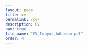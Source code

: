 ```yaml
---
layout: page
title: cv
permalink: /cv/
description: CV
nav: true
file_name: "CV_Isayas_Adhanom.pdf"
order: 4
---
```

